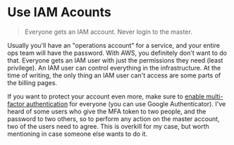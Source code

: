 # Use IAM Acounts

> Everyone gets an IAM account. Never login to the master.

Usually you'll have an "operations account" for a service, and your entire ops team will have the password. With AWS, you definitely don't want to do that. Everyone gets an IAM user with just the permissions they need (least privilege). An IAM user can control everything in the infrastructure. At the time of writing, the only thing an IAM user can't access are some parts of the billing pages.

If you want to protect your account even more, make sure to [enable multi-factor authentication](http://aws.amazon.com/iam/details/mfa/) for everyone (you can use Google Authenticator). I've heard of some users who give the MFA token to two people, and the password to two others, so to perform any action on the master account, two of the users need to agree. This is overkill for my case, but worth mentioning in case someone else wants to do it.
